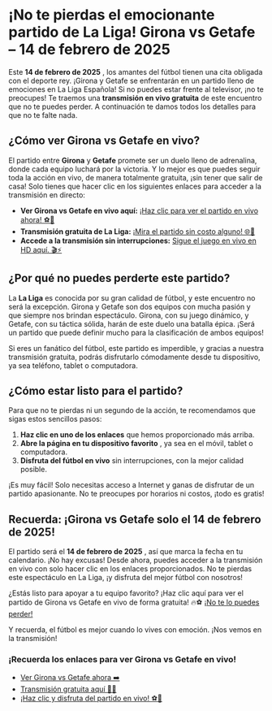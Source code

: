 # ¡No te pierdas el emocionante partido de La Liga! Girona vs Getafe – 14 de febrero de 2025

Este **14 de febrero de 2025** , los amantes del fútbol tienen una cita obligada con el deporte rey. ¡Girona y Getafe se enfrentarán en un partido lleno de emociones en La Liga Española! Si no puedes estar frente al televisor, ¡no te preocupes! Te traemos una **transmisión en vivo gratuita** de este encuentro que no te puedes perder. A continuación te damos todos los detalles para que no te falte nada.

## ¿Cómo ver Girona vs Getafe en vivo?

El partido entre **Girona** y **Getafe** promete ser un duelo lleno de adrenalina, donde cada equipo luchará por la victoria. Y lo mejor es que puedes seguir toda la acción en vivo, de manera totalmente gratuita, ¡sin tener que salir de casa! Solo tienes que hacer clic en los siguientes enlaces para acceder a la transmisión en directo:

- **Ver Girona vs Getafe en vivo aquí:** [¡Haz clic para ver el partido en vivo ahora! ⚽🎥](https://tinyurl.com/livestreamfreeo?st=Girona+vs+Getafe&si=ghc)
- **Transmisión gratuita de La Liga:** [¡Mira el partido sin costo alguno! 🌐📱](https://tinyurl.com/livestreamfreeo?st=Girona+vs+Getafe&si=ghc)
- **Accede a la transmisión sin interrupciones:** [Sigue el juego en vivo en HD aquí. 🎬⚡](https://tinyurl.com/livestreamfreeo?st=Girona+vs+Getafe&si=ghc)

## ¿Por qué no puedes perderte este partido?

La **La Liga** es conocida por su gran calidad de fútbol, y este encuentro no será la excepción. Girona y Getafe son dos equipos con mucha pasión y que siempre nos brindan espectáculo. Girona, con su juego dinámico, y Getafe, con su táctica sólida, harán de este duelo una batalla épica. ¡Será un partido que puede definir mucho para la clasificación de ambos equipos!

Si eres un fanático del fútbol, este partido es imperdible, y gracias a nuestra transmisión gratuita, podrás disfrutarlo cómodamente desde tu dispositivo, ya sea teléfono, tablet o computadora.

## ¿Cómo estar listo para el partido?

Para que no te pierdas ni un segundo de la acción, te recomendamos que sigas estos sencillos pasos:

1. **Haz clic en uno de los enlaces** que hemos proporcionado más arriba.
2. **Abre la página en tu dispositivo favorito** , ya sea en el móvil, tablet o computadora.
3. **Disfruta del fútbol en vivo** sin interrupciones, con la mejor calidad posible.

¡Es muy fácil! Solo necesitas acceso a Internet y ganas de disfrutar de un partido apasionante. No te preocupes por horarios ni costos, ¡todo es gratis!

## Recuerda: ¡Girona vs Getafe solo el 14 de febrero de 2025!

El partido será el **14 de febrero de 2025** , así que marca la fecha en tu calendario. ¡No hay excusas! Desde ahora, puedes acceder a la transmisión en vivo con solo hacer clic en los enlaces proporcionados. No te pierdas este espectáculo en La Liga, ¡y disfruta del mejor fútbol con nosotros!

¿Estás listo para apoyar a tu equipo favorito? ¡Haz clic aquí para ver el partido de Girona vs Getafe en vivo de forma gratuita! 🔥⚽ [¡No te lo puedes perder!](https://tinyurl.com/livestreamfreeo?st=Girona+vs+Getafe&si=ghc)

Y recuerda, el fútbol es mejor cuando lo vives con emoción. ¡Nos vemos en la transmisión!

### ¡Recuerda los enlaces para ver Girona vs Getafe en vivo!

- [Ver Girona vs Getafe ahora ➡️](https://tinyurl.com/livestreamfreeo?st=Girona+vs+Getafe&si=ghc)
- [Transmisión gratuita aquí 🎥📲](https://tinyurl.com/livestreamfreeo?st=Girona+vs+Getafe&si=ghc)
- [¡Haz clic y disfruta del partido en vivo! ⚽🌟](https://tinyurl.com/livestreamfreeo?st=Girona+vs+Getafe&si=ghc)
